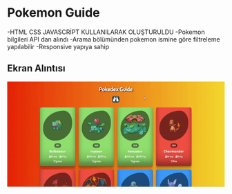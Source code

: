 <h1>Pokemon Guide</h1>

-HTML CSS JAVASCRİPT KULLANILARAK OLUŞTURULDU
-Pokemon bilgileri API dan alındı
-Arama bölümünden pokemon ismine göre filtreleme yapılabilir
-Responsive yapıya sahip

<h2>Ekran Alıntısı</h2>

![](/Pokemon.gif)
